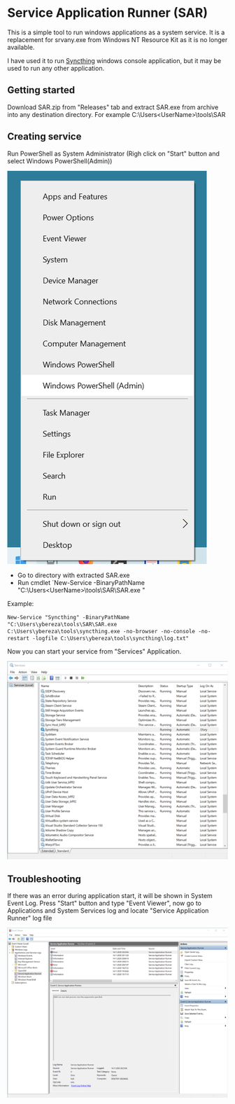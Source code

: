 # Service Application Runner (SAR)

This is a simple tool to run windows applications as a system service. It is a replacement for srvany.exe from Windows NT Resource Kit as it is no longer available.

I have used it to run [Syncthing](https://syncthing.net/) windows console application, but it may be used to run any other application.

## Getting started

Download SAR.zip from "Releases" tab and extract SAR.exe from archive into any destination directory. For example C:\Users\<UserName>\tools\SAR

## Creating service

Run PowerShell as System Administrator (Righ click on "Start" button and select Windows PowerShell(Admin))

![ps](./doc/images/ps.png)

* Go to directory with extracted SAR.exe
* Run cmdlet `New-Service <ServiceName> -BinaryPathName "C:\Users\<UserName>\tools\SAR\SAR.exe <Path to application with param>"

Example:

```
New-Service "Syncthing" -BinaryPathName "C:\Users\ybereza\tools\SAR\SAR.exe C:\Users\ybereza\tools\syncthing.exe -no-browser -no-console -no-restart -logfile C:\Users\ybereza\tools\syncthing\log.txt"
```

Now you can start your service from "Services" Application.

![services](./doc/images/services.png)

## Troubleshooting

If there was an error during application start, it will be shown in System Event Log. Press "Start" button and type "Event Viewer", now go to Applications and System Services log and locate "Service Application Runner" log file

![events](./doc/images/events.png)